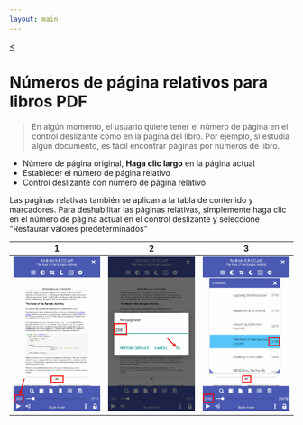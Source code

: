 ```yaml
---
layout: main
---
```

[<](/wiki/faq/es)

# Números de página relativos para libros PDF

> En algún momento, el usuario quiere tener el número de página en el control deslizante como en la página del libro.
Por ejemplo, si estudia algún documento, es fácil encontrar páginas por números de libro.

* Número de página original, **Haga clic largo** en la página actual
* Establecer el número de página relativo
* Control deslizante con número de página relativo

Las páginas relativas también se aplican a la tabla de contenido y marcadores.
Para deshabilitar las páginas relativas, simplemente haga clic en el número de página actual en el control deslizante y seleccione &quot;Restaurar valores predeterminados&quot;

|1|2|3|
|-|-|-|
|![](1.png)|![](2.png)|![](3.png)|
